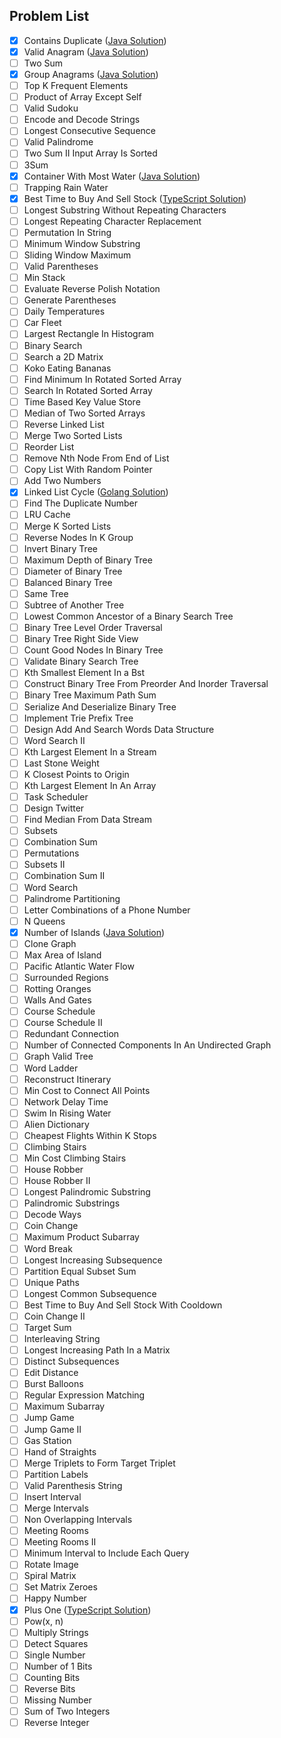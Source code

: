 ## Problem List
- [x] Contains Duplicate ([Java Solution](./jvm/src/main/java/org/example/ContainDuplicate_217.java))
- [x] Valid Anagram ([Java Solution](./jvm/src/main/java/org/example/ValidAnagram_242.java))
- [ ] Two Sum
- [x] Group Anagrams ([Java Solution](./jvm/src/main/java/org/example/GroupAnagrams_49.java))
- [ ] Top K Frequent Elements
- [ ] Product of Array Except Self
- [ ] Valid Sudoku
- [ ] Encode and Decode Strings   	
- [ ] Longest Consecutive Sequence
- [ ] Valid Palindrome
- [ ] Two Sum II Input Array Is Sorted
- [ ] 3Sum
- [x] Container With Most Water ([Java Solution](./jvm/src/main/java/org/example/ContainerWithMostWater_11.java))
- [ ] Trapping Rain Water
- [x] Best Time to Buy And Sell Stock ([TypeScript Solution](./typescript/src/121.%20Best%20Time%20to%20Buy%20and%20Sell%20Stock))
- [ ] Longest Substring Without Repeating Characters
- [ ] Longest Repeating Character Replacement
- [ ] Permutation In String
- [ ] Minimum Window Substring
- [ ] Sliding Window Maximum
- [ ] Valid Parentheses
- [ ] Min Stack
- [ ] Evaluate Reverse Polish Notation
- [ ] Generate Parentheses
- [ ] Daily Temperatures
- [ ] Car Fleet
- [ ] Largest Rectangle In Histogram
- [ ] Binary Search
- [ ] Search a 2D Matrix
- [ ] Koko Eating Bananas
- [ ] Find Minimum In Rotated Sorted Array
- [ ] Search In Rotated Sorted Array
- [ ] Time Based Key Value Store
- [ ] Median of Two Sorted Arrays
- [ ] Reverse Linked List
- [ ] Merge Two Sorted Lists
- [ ] Reorder List
- [ ] Remove Nth Node From End of List
- [ ] Copy List With Random Pointer
- [ ] Add Two Numbers
- [x] Linked List Cycle ([Golang Solution](./go/src/141-Linked_List_Cycle))
- [ ] Find The Duplicate Number
- [ ] LRU Cache
- [ ] Merge K Sorted Lists
- [ ] Reverse Nodes In K Group
- [ ] Invert Binary Tree
- [ ] Maximum Depth of Binary Tree
- [ ] Diameter of Binary Tree
- [ ] Balanced Binary Tree
- [ ] Same Tree
- [ ] Subtree of Another Tree
- [ ] Lowest Common Ancestor of a Binary Search Tree
- [ ] Binary Tree Level Order Traversal
- [ ] Binary Tree Right Side View
- [ ] Count Good Nodes In Binary Tree
- [ ] Validate Binary Search Tree
- [ ] Kth Smallest Element In a Bst
- [ ] Construct Binary Tree From Preorder And Inorder Traversal
- [ ] Binary Tree Maximum Path Sum
- [ ] Serialize And Deserialize Binary Tree
- [ ] Implement Trie Prefix Tree
- [ ] Design Add And Search Words Data Structure
- [ ] Word Search II
- [ ] Kth Largest Element In a Stream
- [ ] Last Stone Weight
- [ ] K Closest Points to Origin
- [ ] Kth Largest Element In An Array
- [ ] Task Scheduler
- [ ] Design Twitter
- [ ] Find Median From Data Stream
- [ ] Subsets
- [ ] Combination Sum
- [ ] Permutations
- [ ] Subsets II
- [ ] Combination Sum II
- [ ] Word Search
- [ ] Palindrome Partitioning
- [ ] Letter Combinations of a Phone Number
- [ ] N Queens
- [x] Number of Islands ([Java Solution](./jvm/src/main/java/org/example/NumberOfIslands_200.java))
- [ ] Clone Graph
- [ ] Max Area of Island
- [ ] Pacific Atlantic Water Flow
- [ ] Surrounded Regions
- [ ] Rotting Oranges
- [ ] Walls And Gates   	
- [ ] Course Schedule
- [ ] Course Schedule II
- [ ] Redundant Connection
- [ ] Number of Connected Components In An Undirected Graph   	
- [ ] Graph Valid Tree   	
- [ ] Word Ladder
- [ ] Reconstruct Itinerary
- [ ] Min Cost to Connect All Points
- [ ] Network Delay Time
- [ ] Swim In Rising Water
- [ ] Alien Dictionary   	
- [ ] Cheapest Flights Within K Stops
- [ ] Climbing Stairs
- [ ] Min Cost Climbing Stairs
- [ ] House Robber
- [ ] House Robber II
- [ ] Longest Palindromic Substring
- [ ] Palindromic Substrings
- [ ] Decode Ways
- [ ] Coin Change
- [ ] Maximum Product Subarray
- [ ] Word Break
- [ ] Longest Increasing Subsequence
- [ ] Partition Equal Subset Sum
- [ ] Unique Paths
- [ ] Longest Common Subsequence
- [ ] Best Time to Buy And Sell Stock With Cooldown
- [ ] Coin Change II
- [ ] Target Sum
- [ ] Interleaving String
- [ ] Longest Increasing Path In a Matrix
- [ ] Distinct Subsequences
- [ ] Edit Distance
- [ ] Burst Balloons
- [ ] Regular Expression Matching
- [ ] Maximum Subarray
- [ ] Jump Game
- [ ] Jump Game II
- [ ] Gas Station
- [ ] Hand of Straights
- [ ] Merge Triplets to Form Target Triplet
- [ ] Partition Labels
- [ ] Valid Parenthesis String
- [ ] Insert Interval
- [ ] Merge Intervals
- [ ] Non Overlapping Intervals
- [ ] Meeting Rooms   	
- [ ] Meeting Rooms II   	
- [ ] Minimum Interval to Include Each Query
- [ ] Rotate Image
- [ ] Spiral Matrix
- [ ] Set Matrix Zeroes
- [ ] Happy Number
- [x] Plus One ([TypeScript Solution](./typescript/src/66.%20Plus%20One))
- [ ] Pow(x, n)
- [ ] Multiply Strings
- [ ] Detect Squares
- [ ] Single Number
- [ ] Number of 1 Bits
- [ ] Counting Bits
- [ ] Reverse Bits
- [ ] Missing Number
- [ ] Sum of Two Integers
- [ ] Reverse Integer	
